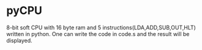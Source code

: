 # pyCPU
8-bit soft CPU with 16 byte ram and 5 instructions(LDA,ADD,SUB,OUT,HLT) written in python.
One can write the code in code.s and the result will be displayed.
